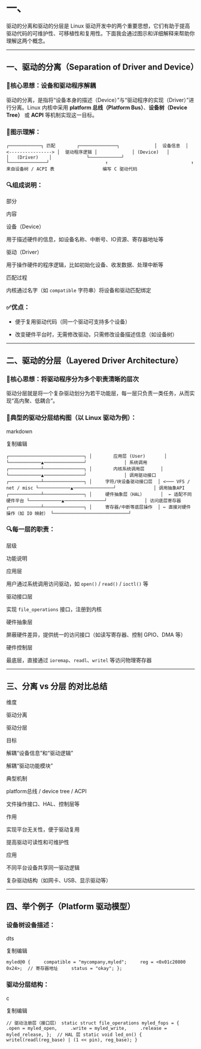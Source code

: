 # 一、
驱动的分离和驱动的分层是 Linux 驱动开发中的两个重要思想，它们有助于提高驱动代码的可维护性、可移植性和复用性。下面我会通过图示和详细解释来帮助你理解这两个概念。

----------

## 一、驱动的分离（Separation of Driver and Device）

### 🌟核心思想：**设备和驱动程序解耦**

驱动的分离，是指将“设备本身的描述（Device）”与“驱动程序的实现（Driver）”进行分离。Linux 内核中采用 **platform 总线（Platform Bus）**、**设备树（Device Tree）** 或 **ACPI** 等机制实现这一目标。

### 📌图示理解：

`┌────────────┐
 匹配       
 ┌──────────────┐             │  设备信息  │ <----------------> │  驱动程序逻辑 │             │ (Device)   │                  │   (Driver)    │             └────────────┘                  └──────────────┘                     ↑                               ↑         来自设备树 / ACPI 表                  编写 C 驱动代码`

### 🔍组成说明：

部分

内容

设备（Device）

用于描述硬件的信息，如设备名称、中断号、IO资源、寄存器地址等

驱动（Driver）

用于操作硬件的程序逻辑，比如初始化设备、收发数据、处理中断等

匹配过程

内核通过名字（如 `compatible` 字符串）将设备和驱动匹配绑定

### ✅优点：

-   便于复用驱动代码（同一个驱动可支持多个设备）
    
-   改变硬件平台时，无需修改驱动，只需修改设备描述信息（如设备树）
    

----------

## 二、驱动的分层（Layered Driver Architecture）

### 🌟核心思想：**将驱动程序分为多个职责清晰的层次**

驱动分层就是将一个复杂驱动划分为若干功能层，每一层只负责一类任务，从而实现“高内聚、低耦合”。

### 📌典型的驱动分层结构图（以 Linux 驱动为例）：

markdown

复制编辑

`┌────────────────────────────┐ │        应用层 (User)       │ └────────────▲───────────────┘              │ 系统调用 ┌────────────┴───────────────┐ │        内核系统调用层      │ └────────────▲───────────────┘              │ 调用驱动接口 ┌────────────┴───────────────┐ │     字符/块设备驱动接口层  │ <─── VFS / net / misc └────────────▲───────────────┘              │ 调用抽象API ┌────────────┴───────────────┐ │     硬件抽象层（HAL）      │  ← 适配不同硬件平台 └────────────▲───────────────┘              │ 访问底层寄存器 ┌────────────┴───────────────┐ │     寄存器/中断等底层操作  │ ← 直接对硬件操作（如 IO 映射） └────────────────────────────┘`

### 🔍每一层的职责：

层级

功能说明

应用层

用户通过系统调用访问驱动，如 `open()` / `read()` / `ioctl()` 等

驱动接口层

实现 `file_operations` 接口，注册到内核

硬件抽象层

屏蔽硬件差异，提供统一的访问接口（如读写寄存器、控制 GPIO、DMA 等）

硬件控制层

最底层，直接通过 `ioremap`、`readl`、`writel` 等访问物理寄存器

----------

## 三、分离 vs 分层 的对比总结

维度

驱动分离

驱动分层

目标

解耦“设备信息”和“驱动逻辑”

解耦“驱动功能模块”

典型机制

platform总线 / device tree / ACPI

文件操作接口、HAL、控制层等

作用

实现平台无关性，便于驱动复用

提高驱动可读性和可维护性

应用

不同平台设备共享同一驱动逻辑

复杂驱动结构（如网卡、USB、显示驱动等）

----------

## 四、举个例子（Platform 驱动模型）

### 设备树设备描述：

dts

复制编辑

`myled@0 {     compatible = "mycompany,myled";     reg = <0x01c20800 0x24>;  // 寄存器地址     status = "okay"; };`

### 驱动分层结构：

c

复制编辑

`// 驱动注册层（接口层） static struct file_operations myled_fops = {     .open = myled_open,     .write = myled_write,     .release = myled_release, };  // HAL 层 static void led_on() {     writel(readl(reg_base) | (1 << pin), reg_base); }`
<!--stackedit_data:
eyJoaXN0b3J5IjpbLTE4NTE1NzY0NjddfQ==
-->